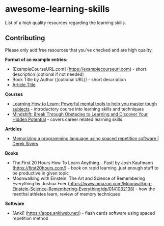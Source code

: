 # awesome-learning-skills
List of a hiqh quality resources regarding the learning skills.

## Contributing
Please only add free resources that you've checked and are high quality. 

**Format of an example entries:**
* [ExampleCourseURL.com] (https://examplecourseurl.com) - short description (optional if not needed)
* Book Title by Author ([optional URL]) - short description
* [Article Title](URL)

**Courses**
* [Learning How to Learn: Powerful mental tools to help you master tough subjects](https://www.coursera.org/learn/learning-how-to-learn) - introductory course into learning skills and techniques
* [Mindshift: Break Through Obstacles to Learning and Discover Your Hidden Potential](https://www.coursera.org/learn/mindshift) - covers career related learning skills

**Articles**
* [Memorizing a programming language using spaced repetition software \| Derek Sivers](https://sive.rs/srs)

**Books**
* The First 20 Hours How To Learn Anything… Fast! by Josh Kaufmann (https://first20hours.com/) - book on rapid learning ,just enough stuff to be productive in given topic
* Moonwalking with Einstein: The Art and Science of Remembering Everything by Joshua Foer (https://www.amazon.com/Moonwalking-Einstein-Science-Remembering-Everything/dp/0141032138) -  how the menthal athletes learn, review of memory techniques 

**Software**
* [Anki] (https://apps.ankiweb.net/) - flash cards software using spaced repetition method
